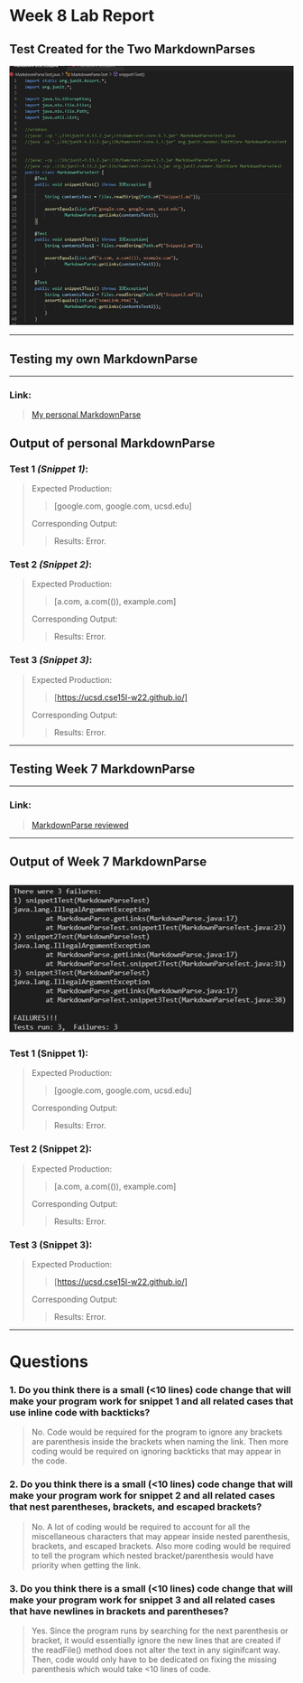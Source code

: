 # Week 8 Lab Report

## **Test Created for the Two MarkdownParses**

![image](markdownTests.jpg)

---

## **Testing my own MarkdownParse**

---

### **Link:**
>[My personal MarkdownParse](https://github.com/dan248lee/markdown-parse)

## **Output of personal MarkdownParse**

### **Test 1** *(Snippet 1)*:
>Expected Production:
>> [google.com, google.com, ucsd.edu]
>
>Corresponding Output:
>>Results: Error. 

### **Test 2** *(Snippet 2)*:
>Expected Production:
>> [a.com, a.com(()), example.com]
>
>Corresponding Output:
>>Results: Error.

### **Test 3** *(Snippet 3)*:
>Expected Production:
>> [https://ucsd.cse15l-w22.github.io/]
>
>Corresponding Output:
>>Results: Error. 

---

## **Testing Week 7 MarkdownParse**
---

### Link:
>[MarkdownParse reviewed](https://github.com/5ean-github/markdown-parse.git)

---
## **Output of Week 7 MarkdownParse**

![image](errors.jpg)
---

### **Test 1** (Snippet 1):
>Expected Production:
>> [google.com, google.com, ucsd.edu]
>
>Corresponding Output:
>>Results: Error.

### **Test 2** (Snippet 2):
>Expected Production:
>> [a.com, a.com(()), example.com]
>
>Corresponding Output:
>>Results: Error.

### **Test 3** (Snippet 3):
>Expected Production:
>> [https://ucsd.cse15l-w22.github.io/]
>
>Corresponding Output:
>>Results: Error.

---

# **Questions**

### **1. Do you think there is a small (<10 lines) code change that will make your program work for snippet 1 and all related cases that use inline code with backticks?**

> No. Code would be required for the program to ignore any brackets are parenthesis inside the brackets when naming the link. Then more coding would be required on ignoring backticks that may appear in the code.

### **2. Do you think there is a small (<10 lines) code change that will make your program work for snippet 2 and all related cases that nest parentheses, brackets, and escaped brackets?**

> No. A lot of coding would be required to account for all the miscellaneous characters that may appear inside nested parenthesis, brackets, and escaped brackets. Also more coding would be required to tell the program which nested bracket/parenthesis would have priority when getting the link.

### **3. Do you think there is a small (<10 lines) code change that will make your program work for snippet 3 and all related cases that have newlines in brackets and parentheses?**

> Yes. Since the program runs by searching for the next parenthesis or bracket, it would essentially ignore the new lines that are created if the readFile() method does not alter the text in any siginifcant way. Then, code would only have to be dedicated on fixing the missing parenthesis which would take <10 lines of code.